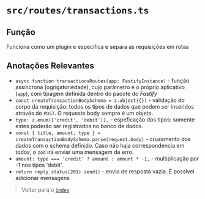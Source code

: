 # `src/routes/transactions.ts`

## Função

Funciona como um plugin e especifica e separa as requisições em rotas

## Anotações Relevantes

- `async function transactionsRoutes(app: FastifyInstance)` - função assíncrona (ogrigatoriedade), cujo parâmetro é o próprio aplicativo (`app`), com tipagem definida dentro do pacote do *Fastify*
- `const createTransactionBodySchema = z.object({})` - validação do corpo da requisição: todos os tipos de dados que podem ser inseridos através do `POST`. O requeste body sempre é um objeto.
- `type: z.enum(['credit', 'debit']),` - espeficação dos tipos: somente estes poderão ser registrados no banco de dados.
- `const { title, amount, type } = createTransactionBodySchema.parse(request.body)` - cruzamento dos dados com o schema definido. Caso não haja correspondencia em todos, o `zod` irá enviar uma mensagem de erro.
- `amount: type === 'credit' ? amount : amount * -1,` - multiplicação por -1 nos tipos 'debit'.
- `return reply.status(201).send()` - envio de resposta vazia. É possivel adicionar mensagens

> Voltar para o [`index`](../../../index.md)
